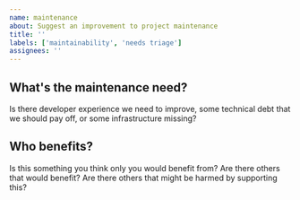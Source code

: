 ```yaml
---
name: maintenance
about: Suggest an improvement to project maintenance
title: ''
labels: ['maintainability', 'needs triage']
assignees: ''
---
```


## What's the maintenance need?

Is there developer experience we need to improve, some technical debt that we should pay off, or some infrastructure missing?

## Who benefits?

Is this something you think only you would benefit from? Are there others that would benefit? Are there others that might be harmed by supporting this?
